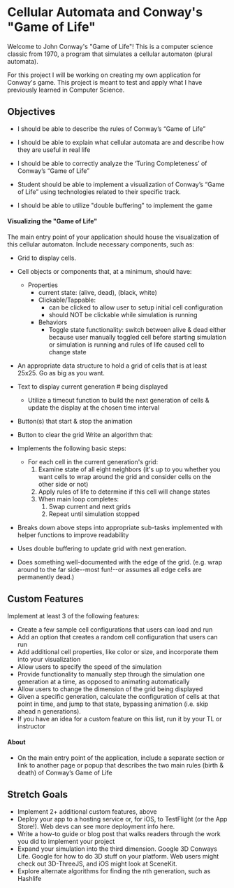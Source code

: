 # Cellular Automata and Conway's "Game of Life"
Welcome to John Conway's "Game of Life"! This is a computer science classic from 1970, a program that simulates a cellular automaton (plural automata). 

For this project I will be working on creating my own application for Conway's game. This project is meant to test and apply what I have previously learned in Computer Science. 

## Objectives
* I should be able to describe the rules of Conway’s “Game of Life”

* I should be able to explain what cellular automata are and describe how they are useful in real life

* I should be able to correctly analyze the ‘Turing Completeness’ of Conway’s “Game of Life”

* Student should be able to implement a visualization of Conway’s “Game of Life” using technologies related to their specific track.

* I should be able to utilize "double buffering" to implement the game

#### Visualizing the "Game of Life"
The main entry point of your application should house the visualization of this cellular automaton. Include necessary components, such as:

* Grid to display cells.
* Cell objects or components that, at a minimum, should have:
    * Properties
        * current state: (alive, dead), (black, white)
        * Clickable/Tappable:
            * can be clicked to allow user to setup initial cell configuration
            * should NOT be clickable while simulation is running
        * Behaviors
            * Toggle state functionality: switch between alive & dead either because user manually toggled cell before starting simulation or simulation is running and rules of life caused cell to change state
* An appropriate data structure to hold a grid of cells that is at least 25x25. Go as big as you want.
* Text to display current generation # being displayed
    * Utilize a timeout function to build the next generation of cells & update the display at the chosen time interval
* Button(s) that start & stop the animation
* Button to clear the grid
Write an algorithm that:

* Implements the following basic steps:
    * For each cell in the current generation's grid:
        1. Examine state of all eight neighbors (it's up to you whether you want cells to wrap around the grid and consider cells on the other side or not)
        2. Apply rules of life to determine if this cell will change states
        3. When main loop completes:
            1. Swap current and next grids
            2. Repeat until simulation stopped
* Breaks down above steps into appropriate sub-tasks implemented with helper functions to improve readability
* Uses double buffering to update grid with next generation.
* Does something well-documented with the edge of the grid. (e.g. wrap around to the far side--most fun!--or assumes all edge cells are permanently dead.)
## Custom Features
Implement at least 3 of the following features:

* Create a few sample cell configurations that users can load and run
* Add an option that creates a random cell configuration that users can run
* Add additional cell properties, like color or size, and incorporate them into your visualization
* Allow users to specify the speed of the simulation
* Provide functionality to manually step through the simulation one generation at a time, as opposed to animating automatically
* Allow users to change the dimension of the grid being displayed
* Given a specific generation, calculate the configuration of cells at that point in time, and jump to that state, bypassing animation (i.e. skip ahead n generations).
* If you have an idea for a custom feature on this list, run it by your TL or instructor
#### About
* On the main entry point of the application, include a separate section or link to another page or popup that describes the two main rules (birth & death) of Conway’s Game of Life
## Stretch Goals
* Implement 2+ additional custom features, above
* Deploy your app to a hosting service or, for iOS, to TestFlight (or the App Store!). Web devs can see more deployment info here.
* Write a how-to guide or blog post that walks readers through the work you did to implement your project
* Expand your simulation into the third dimension. Google 3D Conways Life. Google for how to do 3D stuff on your platform. Web users might check out 3D-ThreeJS, and iOS might look at SceneKit.
* Explore alternate algorithms for finding the nth generation, such as Hashlife